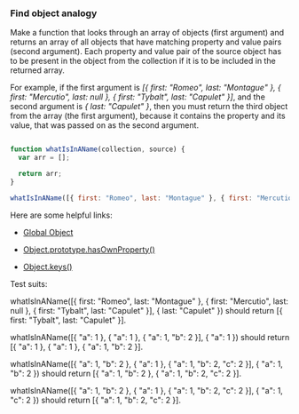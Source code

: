 ### Find object analogy

Make a function that looks through an array of objects (first argument) and returns an array of all objects that have matching property and value pairs (second argument). Each property and value pair of the source object has to be present in the object from the collection if it is to be included in the returned array.

For example, if the first argument is
_[{ first: "Romeo", last: "Montague" }, { first: "Mercutio", last: null }, { first: "Tybalt", last: "Capulet" }]_,
and the second argument is
_{ last: "Capulet" }_,
then you must return the third object from the array (the first argument), because it contains the property and its value, that was passed on as the second argument.


```javascript

function whatIsInAName(collection, source) {
  var arr = [];

  return arr;
}

whatIsInAName([{ first: "Romeo", last: "Montague" }, { first: "Mercutio", last: null }, { first: "Tybalt", last: "Capulet" }], { last: "Capulet" });

```

Here are some helpful links:

* [Global Object](https://developer.mozilla.org/en-US/docs/Web/JavaScript/Reference/Global_Objects/Object)

* [Object.prototype.hasOwnProperty()](https://developer.mozilla.org/en-US/docs/Web/JavaScript/Reference/Global_Objects/Object/hasOwnProperty)

* [Object.keys()](https://developer.mozilla.org/en-US/docs/Web/JavaScript/Reference/Global_Objects/Object/keys)

Test suits:

whatIsInAName([{ first: "Romeo", last: "Montague" }, { first: "Mercutio", last: null }, { first: "Tybalt", last: "Capulet" }], { last: "Capulet" }) should return [{ first: "Tybalt", last: "Capulet" }].

whatIsInAName([{ "a": 1 }, { "a": 1 }, { "a": 1, "b": 2 }], { "a": 1 }) should return [{ "a": 1 }, { "a": 1 }, { "a": 1, "b": 2 }].

whatIsInAName([{ "a": 1, "b": 2 }, { "a": 1 }, { "a": 1, "b": 2, "c": 2 }], { "a": 1, "b": 2 }) should return [{ "a": 1, "b": 2 }, { "a": 1, "b": 2, "c": 2 }].

whatIsInAName([{ "a": 1, "b": 2 }, { "a": 1 }, { "a": 1, "b": 2, "c": 2 }], { "a": 1, "c": 2 }) should return [{ "a": 1, "b": 2, "c": 2 }].
